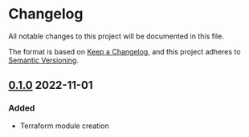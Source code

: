 # Changelog

All notable changes to this project will be documented in this file.

The format is based on [Keep a Changelog](https://keepachangelog.com/en/1.0.0/),
and this project adheres to [Semantic Versioning](https://semver.org/spec/v2.0.0.html).

<!-- markdownlint-configure-file { "MD024": { "allow_different_nesting": true } } -->

## [0.1.0] 2022-11-01

### Added

- Terraform module creation

[0.1.0]: https://usine.solution-libre.fr/french-high-availability-multi-cloud-hosting/terraform-modules/traefik/-/tags/v0.1.0
